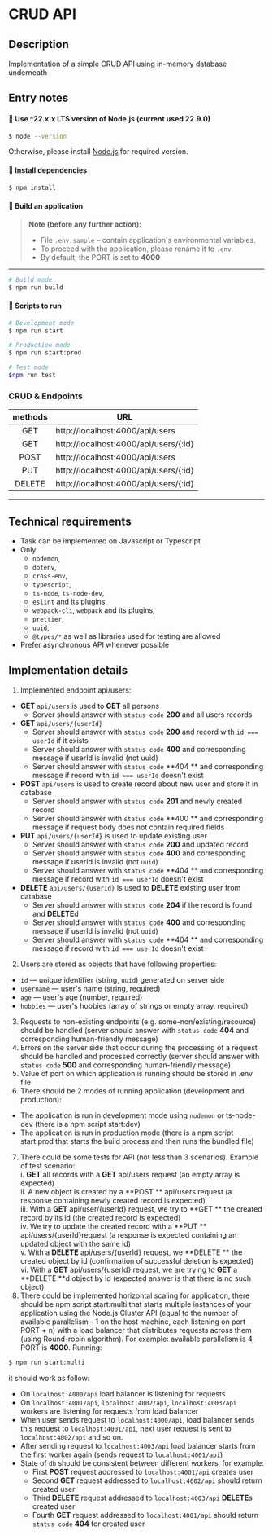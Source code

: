 # CRUD API
## Description
Implementation of a simple CRUD API using in-memory database underneath

## Entry notes
#### 🚀 Use ^22.x.x LTS version of Node.js (current used 22.9.0)

```bash
$ node --version
```

Otherwise, please install [Node.js](https://nodejs.org) for required version.

#### 🚀 Install dependencies

```bash
$ npm install
```

#### 🚀 Build an application

> **Note (before any further action):**
> - File `.env.sample` – contain application's environmental variables.
> - To proceed with the application, please rename it to `.env`.
> - By default, the PORT is set to **4000**
---

```bash
# Build mode
$ npm run build
```

#### 🚀 Scripts to run

```bash
# Development mode
$ npm run start
```

```bash
# Production mode
$ npm run start:prod
```

```bash
# Test mode
$npm run test
```

### CRUD & Endpoints

| methods | URL                                   |  
|:-------:|---------------------------------------|  
|   GET   | http://localhost:4000/api/users       |  
|   GET   | http://localhost:4000/api/users/{:id} |  
|  POST   | http://localhost:4000/api/users       |
|   PUT   | http://localhost:4000/api/users/{:id} |
| DELETE  | http://localhost:4000/api/users/{:id} |

---

## Technical requirements

- Task can be implemented on Javascript or Typescript
- Only
  - `nodemon`,
  - `dotenv`,
  - `cross-env`,
  - `typescript`,
  - `ts-node`, `ts-node-dev`,
  - `eslint` and its plugins,
  - `webpack-cli`, `webpack` and its plugins,
  - `prettier`,
  - `uuid`,
  - `@types/*` as well as libraries used for testing are allowed
- Prefer asynchronous API whenever possible

## Implementation details

1. Implemented endpoint api/users:
- **GET** `api/users` is used to **GET** all persons
  - Server should answer with `status code` **200** and all users records
- **GET** `api/users/{userId}`
  - Server should answer with `status code` **200** and record with `id === userId` if it exists
  - Server should answer with `status code` **400** and corresponding message if userId is invalid (not uuid)
  - Server should answer with `status code` **404
    ** and corresponding message if record with `id === userId` doesn't exist
- **POST** `api/users` is used to create record about new user and store it in database
  - Server should answer with `status code` **201** and newly created record
  - Server should answer with `status code` **400
    ** and corresponding message if request body does not contain required fields
- **PUT** `api/users/{userId}` is used to update existing user
  - Server should answer with `status code` **200** and updated record
  - Server should answer with `status code` **400** and corresponding message if userId is invalid (not `uuid`)
  - Server should answer with `status code` **404
    ** and corresponding message if record with `id === userId` doesn't exist
- **DELETE** `api/users/{userId}` is used to **DELETE** existing user from database
  - Server should answer with `status code` **204** if the record is found and **DELETE**d
  - Server should answer with `status code` **400** and corresponding message if userId is invalid (not `uuid`)
  - Server should answer with `status code` **404
    ** and corresponding message if record with `id === userId` doesn't exist
2. Users are stored as objects that have following properties:
- `id` — unique identifier (string, `uuid`) generated on server side
- `username` — user's name (string, required)
- `age` — user's age (number, required)
- `hobbies` — user's hobbies (array of strings or empty array, required)
3. Requests to non-existing endpoints (e.g. some-non/existing/resource) should be handled (server should answer with `status code`
   **404** and corresponding human-friendly message)
4. Errors on the server side that occur during the processing of a request should be handled and processed correctly (server should answer with `status code`
   **500** and corresponding human-friendly message)
5. Value of port on which application is running should be stored in .env file
6. There should be 2 modes of running application (development and production):
- The application is run in development mode using `nodemon` or ts-node-dev (there is a npm script start:dev)
- The application is run in production mode (there is a npm script start:prod that starts the build process and then runs the bundled file)
7. There could be some tests for API (not less than 3 scenarios). Example of test scenario:  
   i. **GET** all records with a **GET** api/users request (an empty array is expected)  
   ii. A new object is created by a **POST
   ** api/users request (a response containing newly created record is expected)  
   iii. With a **GET** api/user/{userId} request, we try to **GET
   ** the created record by its id (the created record is expected)  
   iv. We try to update the created record with a **PUT
   ** api/users/{userId}request (a response is expected containing an updated object with the same id)  
   v. With a **DELETE** api/users/{userId} request, we **DELETE
   ** the created object by id (confirmation of successful deletion is expected)  
   vi. With a **GET** api/users/{userId} request, we are trying to **GET** a **DELETE
   **d object by id (expected answer is that there is no such object)
8. There could be implemented horizontal scaling for application, there should be npm script start:multi that starts multiple instances of your application using the Node.js Cluster API (equal to the number of available parallelism - 1 on the host machine, each listening on port PORT + n) with a load balancer that distributes requests across them (using Round-robin algorithm). For example: available parallelism is 4, PORT is
   **4000**. Running:

```bash
$ npm run start:multi
```

it should work as follow:

- On `localhost:4000/api` load balancer is listening for requests
- On `localhost:4001/api`, `localhost:4002/api`, `localhost:4003/api` workers are listening for requests from load balancer
- When user sends request to `localhost:4000/api`, load balancer sends this request to `localhost:4001/api`, next user request is sent to `localhost:4002/api` and so on.
- After sending request to `localhost:4003/api` load balancer starts from the first worker again (sends request to `localhost:4001/api`)
- State of `db` should be consistent between different workers, for example:
  - First **POST** request addressed to `localhost:4001/api` creates user
  - Second **GET** request addressed to `localhost:4002/api` should return created user
  - Third **DELETE** request addressed to `localhost:4003/api` **DELETE**s created user
  - Fourth **GET** request addressed to `localhost:4001/api` should return `status code` **404** for created user


